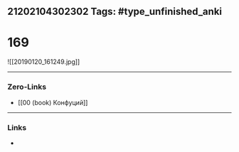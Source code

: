 21202104302302
Tags: #type_unfinished_anki 
---
# 169

![[20190120_161249.jpg]]

---
### Zero-Links
- [[00 (book) Конфуций]]
---
### Links
-